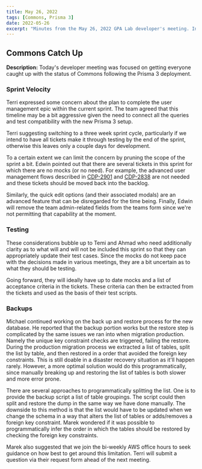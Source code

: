```yaml
---
title: May 26, 2022
tags: [Commons, Prisma 3]
date: 2022-05-26
excerpt: "Minutes from the May 26, 2022 GPA Lab developer's meeting. In which we discuss Commons."
---
```


## Commons Catch Up

**Description:** Today's developer meeting was focused on getting everyone caught up with the status of Commons following the Prisma 3 deployment.

### Sprint Velocity

Terri expressed some concern about the plan to complete the user management epic within the current sprint. The team agreed that this timeline may be a bit aggressive given the need to connect all the queries and test compatibility with the new Prisma 3 setup.

Terri suggesting switching to a three week sprint cycle, particularly if we intend to have all tickets make it through testing by the end of the sprint, otherwise this leaves only a couple days for development.

To a certain extent we can limit the concern by pruning the scope of the sprint a bit. Edwin pointed out that there are several tickets in this sprint for which there are no mocks (or no need). For example, the advanced user management flows described in [CDP-2901](https://design.atlassian.net/browse/CDP-2901) and [CDP-2838](https://design.atlassian.net/browse/CDP-2838) are not needed and these tickets should be moved back into the backlog.

Similarly, the quick edit options (and their associated modals) are an advanced feature that can be disregarded for the time being. Finally, Edwin will remove the team admin-related fields from the teams form since we're not permitting that capability at the moment.

### Testing

These considerations bubble up to Temi and Ahmad who need additionally clarity as to what will and will not be included this sprint so that they can appropriately update their test cases. Since the mocks do not keep pace with the decisions made in various meetings, they are a bit uncertain as to what they should be testing.

Going forward, they will ideally have up to date mocks and a list of acceptance criteria in the tickets. These criteria can then be extracted from the tickets and used as the basis of their test scripts.

### Backups

Michael continued working on the back up and restore process for the new database. He reported that the backup portion works but the restore step is complicated by the same issues we ran into when migration production. Namely the unique key constraint checks are triggered, failing the restore. During the production migration process we extracted a list of tables, split the list by table, and then restored in a order that avoided the foreign key constraints. This is still doable in a disaster recovery situation as it'll happen rarely. However, a more optimal solution would do this programmatically, since manually breaking up and restoring the list of tables is both slower and more error prone.

There are several approaches to programmatically splitting the list. One is to provide the backup script a list of table groupings. The script could then split and restore the dump in the same way we have done manually. The downside to this method is that the list would have to be updated when we change the schema in a way that alters the list of tables or adds/removes a foreign key constraint. Marek wondered if it was possible to programmatically infer the order in which the tables should be restored by checking the foreign key constraints.

Marek also suggested that we join the bi-weekly AWS office hours to seek guidance on how best to get around this limitation. Terri will submit a question via their request form ahead of the next meeting.
